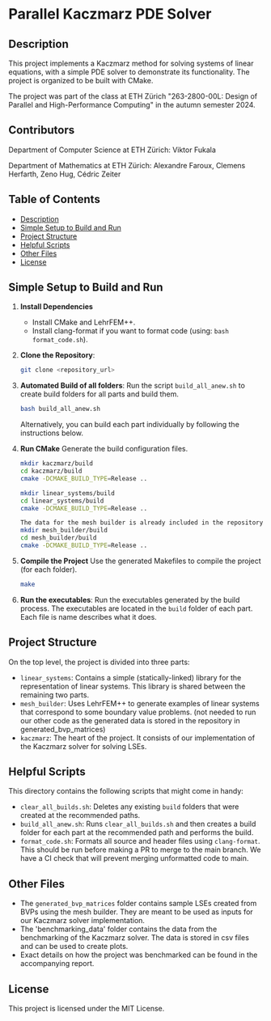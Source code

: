 # Parallel Kaczmarz PDE Solver

## Description
This project implements a Kaczmarz method for solving systems of linear equations, with a simple PDE solver to demonstrate its functionality. The project is organized to be built with CMake.

The project was part of the class at ETH Zürich "263-2800-00L: Design of Parallel and High-Performance Computing" in the autumn semester 2024.

## Contributors
Department of Computer Science at ETH Zürich:
Viktor Fukala

Department of Mathematics at ETH Zürich:
Alexandre Faroux, Clemens Herfarth, Zeno Hug, Cédric Zeiter

## Table of Contents
- [Description](#description)
- [Simple Setup to Build and Run](#simple-setup-to-build-and-run)
- [Project Structure](#project-structure)
- [Helpful Scripts](#helpful-scripts)
- [Other Files](#other-files)
- [License](#license)

## Simple Setup to Build and Run

1. **Install Dependencies**
   - Install CMake and LehrFEM++.
   - Install clang-format if you want to format code (using: `bash format_code.sh`).

2. **Clone the Repository**:
   ```sh
   git clone <repository_url>
   ```

3. **Automated Build of all folders**:
   Run the script `build_all_anew.sh` to create build folders for all parts and build them.
   ```sh
   bash build_all_anew.sh
   ```

   Alternatively, you can build each part individually by following the instructions below.

4. **Run CMake**
   Generate the build configuration files.
   ```sh
   mkdir kaczmarz/build
   cd kaczmarz/build
   cmake -DCMAKE_BUILD_TYPE=Release ..

   mkdir linear_systems/build
   cd linear_systems/build
   cmake -DCMAKE_BUILD_TYPE=Release ..

   The data for the mesh builder is already included in the repository (folder: generated_bvp_matrices). If you want to build the mesh builder, you need to download LehrFEM++ and build it. Then you can build the mesh builder as follows:
   mkdir mesh_builder/build
   cd mesh_builder/build
   cmake -DCMAKE_BUILD_TYPE=Release ..
   ```

5. **Compile the Project**
   Use the generated Makefiles to compile the project (for each folder).
   ```sh
   make
   ```

6. **Run the executables**:
   Run the executables generated by the build process. The executables are located in the `build` folder of each part. Each file is name describes what it does.



## Project Structure
On the top level, the project is divided into three parts:
  * `linear_systems`: Contains a simple (statically-linked) library for the representation of linear systems. This library is shared between the remaining two parts.
  * `mesh_builder`: Uses LehrFEM++ to generate examples of linear systems that correspond to some boundary value problems. (not needed to run our other code as the generated data is stored in the repository in generated_bvp_matrices)
  * `kaczmarz`: The heart of the project. It consists of our implementation of the Kaczmarz solver for solving LSEs.

## Helpful Scripts
This directory contains the following scripts that might come in handy:
* `clear_all_builds.sh`: Deletes any existing `build` folders that were created at the recommended paths.
* `build_all_anew.sh`: Runs `clear_all_builds.sh` and then creates a build folder for each part at the recommended path and performs the build.
* `format_code.sh`: Formats all source and header files using `clang-format`. This should be run before making a PR to merge to the main branch. We have a CI check that will prevent merging unformatted code to main.

## Other Files
* The `generated_bvp_matrices` folder contains sample LSEs created from BVPs using the mesh builder. They are meant to be used as inputs for our Kaczmarz solver implementation.
* The 'benchmarking_data' folder contains the data from the benchmarking of the Kaczmarz solver. The data is stored in csv files and can be used to create plots.
* Exact details on how the project was benchmarked can be found in the accompanying report.

## License
This project is licensed under the MIT License.